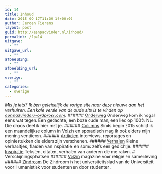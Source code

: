 ```yaml
---
id: 14
title: Inhoud
date: 2015-09-17T11:39:14+00:00
author: Jeroen Fierens
layout: post
guid: http://eenpadvinder.nl/inhoud/
permalink: /?p=14
uitgave:
  - ""
uitgave_url:
  - ""
afbeelding:
  - ""
afbeelding_url:
  - ""
overige:
  - ""
categories:
  - overige
---
```

_Mis je iets? Ik ben geleidelijk de vorige site naar deze nieuwe aan het verhuizen. Een kale versie  van de oude site is te vinden op [eenpadvinder.wordpress.com](https://eenpadvinder.wordpress.com/)._  ###### [Onderweg](http://eenpadvinder.nl/tag/onderweg/)  Onderweg kom ik nogal eens wat tegen. Een gedachte, een boze oude man, een lied op 100% NL. Die chaos deel ik hier met je.  ###### [Columns](http://eenpadvinder.nl/tag/columns/)  Sinds begin 2015 schrijf ik een maandelijkse column in Volzin en sporadisch mag ik ook elders mijn mening ventileren.  ###### [Artikelen](http://eenpadvinder.nl/tag/artikelen/)  Interviews, reportages en opiniestukken die elders zijn verschenen.  ###### [Verhalen](http://eenpadvinder.nl/tag/verhalen/)  Kleine verhaaltjes, flarden van inspiratie, en soms zelfs een gedichtje.  ###### [Inspiratie](http://eenpadvinder.nl/tag/inspiratie/)  Teksten, citaten, verhalen van anderen die me raken.  # Verschijningsplaatsen  ###### [Volzin](http://eenpadvinder.nl/tag/volzin/)  magazine voor religie en samenleving  ###### [Zindroom](http://eenpadvinder.nl/tag/zindroom/)  De Zindroom is het universiteitsblad van de Universiteit voor Humanistiek voor studenten en door studenten.